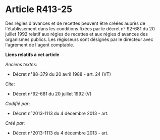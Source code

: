 # Article R413-25

Des régies d'avances et de recettes peuvent être créées auprès de l'établissement dans les conditions fixées par le décret n°
92-681 du 20 juillet 1992 relatif aux régies de recettes et aux régies d'avances des organismes publics. Les régisseurs sont
désignés par le directeur avec l'agrément de l'agent comptable.

**Liens relatifs à cet article**

_Anciens textes_:

  - Décret n°88-379 du 20 avril 1988 - art. 24 (VT)

_Cite_:

  - Décret n°92-681 du 20 juillet 1992 (V)

_Codifié par_:

  - Décret n°2013-1113 du 4 décembre 2013 - art.

_Créé par_:

  - Décret n°2013-1113 du 4 décembre 2013 - art.
